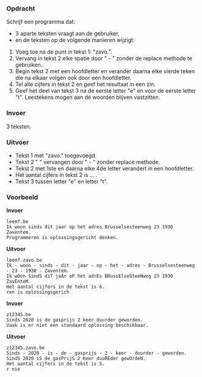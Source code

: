 ### Opdracht

Schrijf een programma dat:  
- 3 aparte teksten vraagt aan de gebruiker,  
- en de teksten op de volgende manieren wijzigt:

1. Voeg toe na de punt in tekst 1: "zavo.".
2. Vervang in tekst 2 elke spatie door " - " zonder de replace methode te gebruiken..
3. Begin tekst 2 met een hoofdletter en verander daarna elke vierde teken die na elkaar volgen ook door een hoofdletter.
4. Tel alle cijfers in tekst 2 en geef het resultaat in een zin.
5. Geef het deel van tekst 3 na de eerste letter "e" en voor de eerste letter "t".
Leestekens mogen aan de woorden blijven vastzitten.

### Invoer

3 teksten.

### Uitvoer

* Tekst 1 met "zavo." toegevoegd. 
* Tekst 2 " " vervangen door " - " zonder replace methode.
* Tekst 2 met 1ste en daarna elke 4de letter verandert in een hoofdletter.
* Het aantal cijfers in tekst 2 is ... .
* Tekst 3 tussen letter "e" en letter "t".

### Voorbeeld

**Invoer**
    
    leemf.be
    Ik woon sinds dit jaar op het adres Brusselsesteenweg 23 1930 Zaventem.
    Programmeren is oplossingsgericht denken.

**Uitvoer**

    leemf.zavo.be
    Ik - woon - sinds - dit - jaar - op - het - adres - Brusselsesteenweg - 23 - 1930 - Zaventem.
    Ik wOon SindS diT jaAr oP het adrEs BRussElseSteeNweg 23 1930 ZavEnteM.
    Het aantal cijfers in de tekst is 6.
    ren is oplossingsgerich
   
   
**Invoer**
    
    z12345.be
    Sinds 2020 is de gasprijs 2 keer duurder geworden.
    Vaak is er niet een standaard oplossing beschikbaar.

**Uitvoer**

    z12345.zavo.be
    Sinds - 2020 - is - de - gasprijs - 2 - keer - duurder - geworden.
    SindS 2020 iS de gasPrijS 2 Keer duuREder gewOrdeN.
    Het aantal cijfers in de tekst is 5.
    r nie

